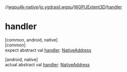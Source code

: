 //[wgpu4k-native](../../../index.md)/[io.ygdrasil.wgpu](../index.md)/[WGPUExtent3D](index.md)/[handler](handler.md)

# handler

[common, android, native]\
[common]\
expect abstract val [handler](handler.md): [NativeAddress](../../ffi/-native-address/index.md)

[android, native]\
actual abstract val [handler](handler.md): [NativeAddress](../../ffi/-native-address/index.md)